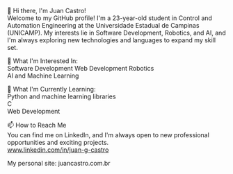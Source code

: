 👋 Hi there, I'm Juan Castro!  
Welcome to my GitHub profile! I'm a 23-year-old student in Control and Automation Engineering at the Universidade Estadual de Campinas (UNICAMP). My interests lie in Software Development, Robotics, and AI, and I'm always exploring new technologies and languages to expand my skill set.  

👀 What I'm Interested In:  
Software Development
Web Development
Robotics  
AI and Machine Learning  

🌱 What I'm Currently Learning:  
Python and machine learning libraries  
C  
Web Development

📫 How to Reach Me  
You can find me on LinkedIn, and I'm always open to new professional opportunities and exciting projects.  
www.linkedin.com/in/juan-g-castro

My personal site: juancastro.com.br

